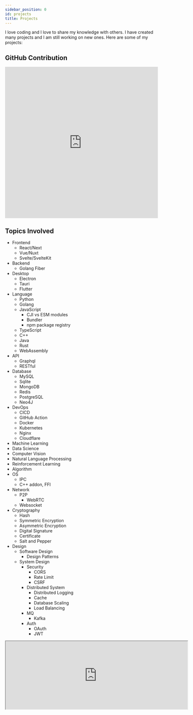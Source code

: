 ```yaml
---
sidebar_position: 0
id: projects
title: Projects
---
```


I love coding and I love to share my knowledge with others. I have created many projects and I am still working on new ones. Here are some of my projects:

## GitHub Contribution

<div class="h-[20em]">
    <iframe
        src="https://git-skyline.huakun.tech/contribution/github/huakunshen/embed?enableZoom=false&autoRotate=true"
        width="100%"
        height="500"
        frameborder="0"
    ></iframe>
</div>

## Topics Involved

- Frontend
  - React/Next
  - Vue/Nuxt
  - Svelte/SvelteKit
- Backend
  - Golang Fiber
- Desktop
  - Electron
  - Tauri
  - Flutter
- Language
  - Python
  - Golang
  - JavaScript
    - CJI vs ESM modules
    - Bundler
    - npm package registry
  - TypeScript
  - C++
  - Java
  - Rust
  - WebAssembly
- API
  - Graphql
  - RESTful
- Database
  - MySQL
  - Sqlite
  - MongoDB
  - Redis
  - PostgreSQL
  - Neo4J
- DevOps
  - CICD
  - GitHub Action
  - Docker
  - Kubernetes
  - Nginx
  - Cloudflare
- Machine Learning
- Data Science
- Computer Vision
- Natural Language Processing
- Reinforcement Learning
- Algorithm
- OS
  - IPC
  - C++ addon, FFI
- Network
  - P2P
    - WebRTC
  - Websocket
- Cryptography
  - Hash
  - Symmetric Encryption
  - Asymmetric Encryption
  - Digital Signature
  - Certificate
  - Salt and Pepper
- Design
  - Software Design
    - Design Patterns
  - System Design
    - Security
      - CORS
      - Rate Limit
      - CSRF
    - Distributed System
      - Distributed Logging
      - Cache
      - Database Scaling
      - Load Balancing
    - MQ
      - Kafka
    - Auth
      - OAuth
      - JWT

<iframe src="https://github.com/sponsors/HuakunShen/card" title="Sponsor HuakunShen" height="225" width="600"></iframe>
